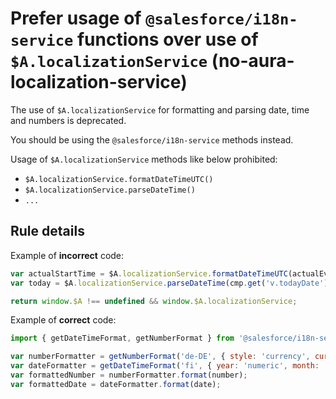 # Prefer usage of `@salesforce/i18n-service` functions over use of `$A.localizationService` (no-aura-localization-service)

The use of `$A.localizationService` for formatting and parsing date, time and numbers is deprecated.

You should be using the `@salesforce/i18n-service` methods instead.

Usage of `$A.localizationService` methods like below prohibited:

-   `$A.localizationService.formatDateTimeUTC()`
-   `$A.localizationService.parseDateTime()`
-   `...`

## Rule details

Example of **incorrect** code:

```js
var actualStartTime = $A.localizationService.formatDateTimeUTC(actualEvent.startDate, format);
var today = $A.localizationService.parseDateTime(cmp.get('v.todayDate'));

return window.$A !== undefined && window.$A.localizationService;
```

Example of **correct** code:

```js
import { getDateTimeFormat, getNumberFormat } from '@salesforce/i18n-service';

var numberFormatter = getNumberFormat('de-DE', { style: 'currency', currency: 'EUR' });
var dateFormatter = getDateTimeFormat('fi', { year: 'numeric', month: 'long', day: 'numeric' });
var formattedNumber = numberFormatter.format(number);
var formattedDate = dateFormatter.format(date);
```
